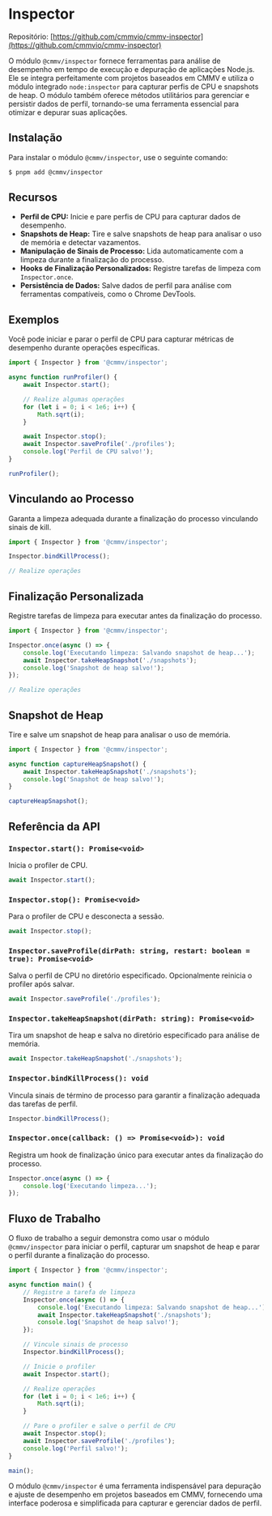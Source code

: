 # Inspector

Repositório: [https://github.com/cmmvio/cmmv-inspector](https://github.com/cmmvio/cmmv-inspector)

O módulo ``@cmmv/inspector`` fornece ferramentas para análise de desempenho em tempo de execução e depuração de aplicações Node.js. Ele se integra perfeitamente com projetos baseados em CMMV e utiliza o módulo integrado ``node:inspector`` para capturar perfis de CPU e snapshots de heap. O módulo também oferece métodos utilitários para gerenciar e persistir dados de perfil, tornando-se uma ferramenta essencial para otimizar e depurar suas aplicações.

## Instalação

Para instalar o módulo ``@cmmv/inspector``, use o seguinte comando:

```bash
$ pnpm add @cmmv/inspector
```

## Recursos

* **Perfil de CPU:** Inicie e pare perfis de CPU para capturar dados de desempenho.
* **Snapshots de Heap:** Tire e salve snapshots de heap para analisar o uso de memória e detectar vazamentos.
* **Manipulação de Sinais de Processo:** Lida automaticamente com a limpeza durante a finalização do processo.
* **Hooks de Finalização Personalizados:** Registre tarefas de limpeza com ``Inspector.once``.
* **Persistência de Dados:** Salve dados de perfil para análise com ferramentas compatíveis, como o Chrome DevTools.

## Exemplos

Você pode iniciar e parar o perfil de CPU para capturar métricas de desempenho durante operações específicas.

```typescript
import { Inspector } from '@cmmv/inspector';

async function runProfiler() {
    await Inspector.start();

    // Realize algumas operações
    for (let i = 0; i < 1e6; i++) {
        Math.sqrt(i);
    }

    await Inspector.stop();
    await Inspector.saveProfile('./profiles');
    console.log('Perfil de CPU salvo!');
}

runProfiler();
```

## Vinculando ao Processo

Garanta a limpeza adequada durante a finalização do processo vinculando sinais de kill.

```typescript
import { Inspector } from '@cmmv/inspector';

Inspector.bindKillProcess();

// Realize operações
```

## Finalização Personalizada

Registre tarefas de limpeza para executar antes da finalização do processo.

```typescript
import { Inspector } from '@cmmv/inspector';

Inspector.once(async () => {
    console.log('Executando limpeza: Salvando snapshot de heap...');
    await Inspector.takeHeapSnapshot('./snapshots');
    console.log('Snapshot de heap salvo!');
});

// Realize operações
```

## Snapshot de Heap

Tire e salve um snapshot de heap para analisar o uso de memória.

```typescript
import { Inspector } from '@cmmv/inspector';

async function captureHeapSnapshot() {
    await Inspector.takeHeapSnapshot('./snapshots');
    console.log('Snapshot de heap salvo!');
}

captureHeapSnapshot();
```

## Referência da API

### ``Inspector.start(): Promise<void>``

Inicia o profiler de CPU.

```typescript
await Inspector.start();
```

### ``Inspector.stop(): Promise<void>``

Para o profiler de CPU e desconecta a sessão.

```typescript
await Inspector.stop();
```

### ``Inspector.saveProfile(dirPath: string, restart: boolean = true): Promise<void>``

Salva o perfil de CPU no diretório especificado. Opcionalmente reinicia o profiler após salvar.

```typescript
await Inspector.saveProfile('./profiles');
```

### ``Inspector.takeHeapSnapshot(dirPath: string): Promise<void>``

Tira um snapshot de heap e salva no diretório especificado para análise de memória.

```typescript
await Inspector.takeHeapSnapshot('./snapshots');
```

### ``Inspector.bindKillProcess(): void``

Vincula sinais de término de processo para garantir a finalização adequada das tarefas de perfil.

```typescript
Inspector.bindKillProcess();
```

### ``Inspector.once(callback: () => Promise<void>): void``

Registra um hook de finalização único para executar antes da finalização do processo.

```typescript
Inspector.once(async () => {
    console.log('Executando limpeza...');
});
```

## Fluxo de Trabalho

O fluxo de trabalho a seguir demonstra como usar o módulo ``@cmmv/inspector`` para iniciar o perfil, capturar um snapshot de heap e parar o perfil durante a finalização do processo.

```typescript
import { Inspector } from '@cmmv/inspector';

async function main() {
    // Registre a tarefa de limpeza
    Inspector.once(async () => {
        console.log('Executando limpeza: Salvando snapshot de heap...');
        await Inspector.takeHeapSnapshot('./snapshots');
        console.log('Snapshot de heap salvo!');
    });

    // Vincule sinais de processo
    Inspector.bindKillProcess();

    // Inicie o profiler
    await Inspector.start();

    // Realize operações
    for (let i = 0; i < 1e6; i++) {
        Math.sqrt(i);
    }

    // Pare o profiler e salve o perfil de CPU
    await Inspector.stop();
    await Inspector.saveProfile('./profiles');
    console.log('Perfil salvo!');
}

main();
```

O módulo ``@cmmv/inspector`` é uma ferramenta indispensável para depuração e ajuste de desempenho em projetos baseados em CMMV, fornecendo uma interface poderosa e simplificada para capturar e gerenciar dados de perfil.
